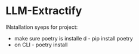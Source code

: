 # LLM-Extractify

INstallation syeps for project:
- make sure poetry is installe d - pip install poetry
- on CLI - poetry install 
